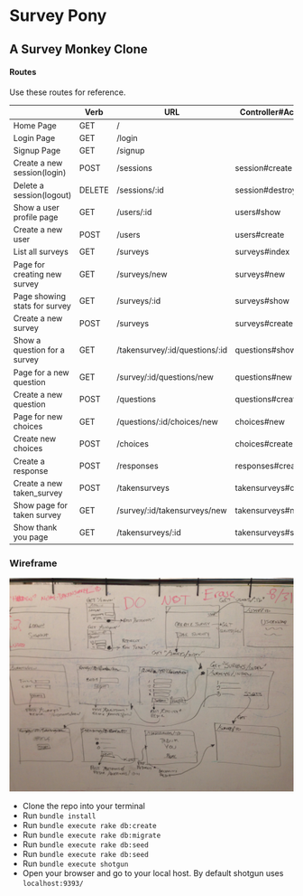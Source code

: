 # Survey Pony
## A Survey Monkey Clone


#### Routes
Use these routes for reference.

|                               | Verb   | URL                            | Controller#Action   |
|-------------------------------|--------|--------------------------------|---------------------|
| Home Page                     | GET    | /                              |                     |
| Login Page                    | GET    | /login                         |                     |
| Signup Page                   | GET    | /signup                        |                     |
| Create a new session(login)   | POST   | /sessions                      | session#create      |
| Delete a session(logout)      | DELETE | /sessions/:id                  | session#destroy     |
| Show a user profile page      | GET    | /users/:id                     | users#show          |
| Create a new user             | POST   | /users                         | users#create        |
| List all surveys              | GET    | /surveys                       | surveys#index       |
| Page for creating new survey  | GET    | /surveys/new                   | surveys#new         |
| Page showing stats for survey | GET    | /surveys/:id                   | surveys#show        |
| Create a new survey           | POST   | /surveys                       | surveys#create      |
| Show a question for a survey  | GET    | /takensurvey/:id/questions/:id | questions#show      |
| Page for a new question       | GET    | /survey/:id/questions/new      | questions#new       |
| Create a new question         | POST   | /questions                     | questions#create    |
| Page for new choices          | GET    | /questions/:id/choices/new     | choices#new         |
| Create new choices            | POST   | /choices                       | choices#create      |
| Create a response             | POST   | /responses                     | responses#create    |
| Create a new taken_survey     | POST   | /takensurveys                  | takensurveys#create |
| Show page for taken survey    | GET    | /survey/:id/takensurveys/new   | takensurveys#new    |
| Show thank you page           | GET    | /takensurveys/:id              | takensurveys#show   |

### Wireframe

![](wireframe.jpg)

* Clone the repo into your terminal
* Run `bundle install`
* Run `bundle execute rake db:create`
* Run `bundle execute rake db:migrate`
* Run `bundle execute rake db:seed`
* Run `bundle execute rake db:seed`
* Run `bundle execute shotgun`
* Open your browser and go to your local host.  By default shotgun uses `localhost:9393/`
